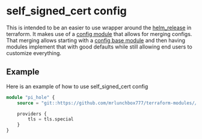 # self_signed_cert config

This is intended to be an easier to use wrapper around the [helm_release](https://registry.terraform.io/providers/hashicorp/helm/latest/docs/resources/release) in terraform. It makes use of a [config module](/src/helm_release/config/README.md) that allows for merging configs. That merging allows starting with a [config base module](/src/helm_release/config/base/README.md) and then having modules implement that with good defaults while still allowing end users to customize everything.

## Example

Here is an example of how to use self_signed_cert config

```terraform
module "pi_hole" {
	source = "git::https://github.com/mrlunchbox777/terraform-modules//src/cert/config?ref=cert/config/1.0.0"

	providers {
		tls = tls.special
	}
}
```
